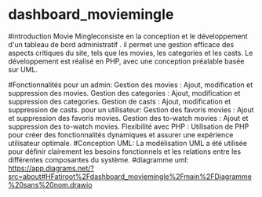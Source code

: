 # dashboard_moviemingle
#introduction
Movie Mingleconsiste en la conception et le développement d'un tableau de bord administratif . il permet une gestion efficace des aspects critiques du site, tels que les movies, les categories et les casts. Le développement est réalisé en PHP, avec une conception préalable basée sur UML.

#Fonctionnalités
pour un admin:
Gestion des movies : Ajout, modification et suppression des movies.
Gestion des categories : Ajout, modification et suppression des categories.
Gestion de casts : Ajout, modification et suppression de casts.
pour un utilisateur:
Gestion des favoris movies : Ajout et suppression des favoris movies.
Gestion des to-watch movies : Ajout et suppression des to-watch movies.
Flexibilité avec PHP : Utilisation de PHP pour créer des fonctionnalités dynamiques et assurer une expérience utilisateur optimale.
#Conception UML:
La modélisation UML a été utilisée pour définir clairement les besoins fonctionnels et les relations entre les différentes composantes du système.
#diagramme uml:
https://app.diagrams.net/?src=about#HFatiroot%2Fdashboard_moviemingle%2Fmain%2FDiagramme%20sans%20nom.drawio

